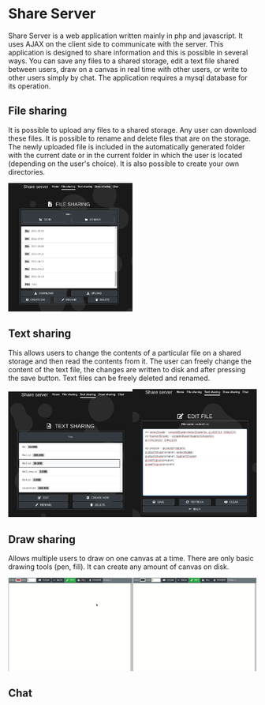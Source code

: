 # Share Server
Share Server is a web application written mainly in php and javascript. It uses AJAX on the client side to communicate with the server. This application is designed to share information and this is possible in several ways. You can save any files to a shared storage, edit a text file shared between users, draw on a canvas in real time with other users, or write to other users simply by chat. The application requires a mysql database for its operation.

## File sharing
It is possible to upload any files to a shared storage. Any user can download these files. It is possible to rename and delete files that are on the storage. The newly uploaded file is included in the automatically generated folder with the current date or in the current folder in which the user is located (depending on the user's choice). It is also possible to create your own directories.

<img src="./doc/file.png" width="50%" height="50%">

## Text sharing
This allows users to change the contents of a particular file on a shared storage and then read the contents from it. The user can freely change the content of the text file, the changes are written to disk and after pressing the save button. Text files can be freely deleted and renamed.

<img src="./doc/text1.png" width="50%" height="50%"><img src="./doc/text2.png" width="50%" height="50%">

## Draw sharing
Allows multiple users to draw on one canvas at a time. There are only basic drawing tools (pen, fill). It can create any amount of canvas on disk.

![draw sharing](./doc/draw.gif)

## Chat
